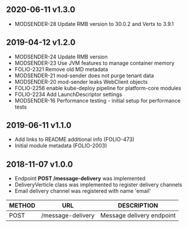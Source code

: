## 2020-06-11 v1.3.0
 * MODSENDER-28 Update RMB version to 30.0.2 and Vertx to 3.9.1

## 2019-04-12 v1.2.0
 * MODSENDER-24 Update RMB version
 * MODSENDER-23 Use JVM features to manage container memory
 * FOLIO-2321 Remove old MD metadata 
 * MODSENDER-21 mod-sender does not purge tenant data
 * MODSENDER-20 mod-sender leaks WebClient objects
 * FOLIO-2256 enable kube-deploy pipeline for platform-core modules
 * FOLIO-2234 Add LaunchDescriptor settings
 * MODSENDER-16 Performance testing - initial setup for performance tests

## 2019-06-11 v1.1.0
 * Add links to README additional info (FOLIO-473)
 * Initial module metadata (FOLIO-2003)
 
## 2018-11-07 v1.0.0
 * Endpoint **POST /message-delivery** was implemented
 * DeliveryVerticle class was implemented to register delivery channels
 * Email delivery channel was registered with name 'email'
 
 | METHOD |  URL                          | DESCRIPTION                                                       |
 |--------|-------------------------------|-------------------------------------------------------------------|
 | POST   | /message-delivery             | Message delivery endpoint                                         |
